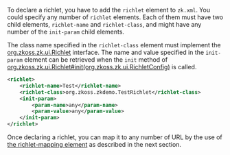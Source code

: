 To declare a richlet, you have to add the `richlet` element to `zk.xml`.
You could specify any number of `richlet` elements. Each of them must
have two child elements, `richlet-name` and `richlet-class`, and might
have any number of the `init-param` child elements.

The class name specified in the `richlet-class` element must implement
the [org.zkoss.zk.ui.Richlet](https://www.zkoss.org/javadoc/latest/zk/org/zkoss/zk/ui/Richlet.html)
interface. The name and value specified in the `init-param` element can
be retrieved when the `init` method of
[org.zkoss.zk.ui.Richlet#init(org.zkoss.zk.ui.RichletConfig)](https://www.zkoss.org/javadoc/latest/zk/org/zkoss/zk/ui/Richlet.html#init(org.zkoss.zk.ui.RichletConfig))
is called.

```xml
<richlet>
    <richlet-name>Test</richlet-name>
    <richlet-class>org.zkoss.zkdemo.TestRichlet</richlet-class>
    <init-param>
        <param-name>any</param-name>
        <param-value>any</param-value>
    </init-param>
</richlet>
```

Once declaring a richlet, you can map it to any number of URL by the use
of [the richlet-mapping element]({{site.baseurl}}/zk_config_ref/the_richlet-mapping_element)
as described in the next section.


